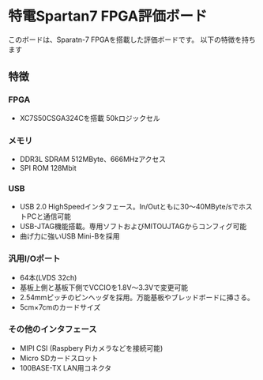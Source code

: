 # 特電Spartan7 FPGA評価ボード
このボードは、Sparatn-7 FPGAを搭載した評価ボードです。
以下の特徴を持ちます

## 特徴
### FPGA
- XC7S50CSGA324Cを搭載 50kロジックセル

### メモリ
- DDR3L SDRAM 512MByte、666MHzアクセス
- SPI ROM 128Mbit

### USB
- USB 2.0 HighSpeedインタフェース。In/Outともに30～40MByte/sでホストPCと通信可能
- USB-JTAG機能搭載。専用ソフトおよびMITOUJTAGからコンフィグ可能
- 曲げ力に強いUSB Mini-Bを採用

### 汎用I/Oポート
- 64本(LVDS 32ch)
- 基板上側と基板下側でVCCIOを1.8V～3.3Vで変更可能
- 2.54mmピッチのピンヘッダを採用。万能基板やブレッドボードに挿さる。
- 5cm×7cmのカードサイズ

### その他のインタフェース
- MIPI CSI (Raspbery Piカメラなどを接続可能)
- Micro SDカードスロット
- 100BASE-TX LAN用コネクタ

#

